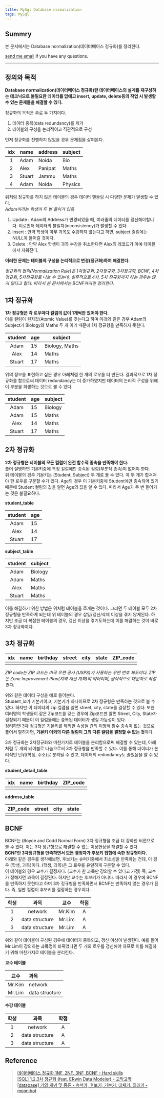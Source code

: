 ```yaml
---
title: MySql Database normalization
tags: MySql
---
```


## Summry  

본 문서에서는 Database normalization(데이터베이스 정규화)를 정리한다.  



[send me email](mailto:jewel7492@gmail.com) if you have any questions.

<!--more-->

---

## 정의와 목적

**Database normalization(데이터베이스 정규화)란 데이터베이스의 설계를 재구성하는 테크닉으로 불필요한 데이터를 없애고 insert, update, delete등의 작업 시 발생할 수 있는 문제들을 해결할 수 있다.**  

정규화의 목적은 주로 두 가지이다.  
1. 데이터 중복(data redundancy)를 제거  
2. 테이블의 구성을 논리적이고 직관적으로 구성  

먼저 정규화를 진행하지 않았을 경우 문제점을 살펴본다.  

|idx|name|address|subject|
|:-:|----|-------|-------|
|1|Adam|Noida|Bio|
|2|Alex|Panipat|Maths|
|3|Stuart|Jammu|Maths|
|4|Adam|Noida|Physics|

위처럼 정규화를 하지 않은 테이블의 경우 데이터 핸들링 시 다양한 문제가 발생할 수 있다.  
*Adam이라는 학생이 두 번 들어가 있음*  

1. Update : Adam의 Address가 변경되었을 때, 여러줄의 데이터를 갱신해야합니다. 이로인해 데이터의 불일치(inconsistency)가 발생할 수 있다.  
2. Insert : 만약 학생이 아무 과목도 수강하지 않는다고 하면, subject 컬럼에는 NULL이 들어갈 것이다.  
3. Delete : 만약 Alex 학생이 과목 수강을 취소한다면 Alex의 레코드가 아예 테이블에서 지워진다.  

**이러한 문제는 테이블의 구성을 논리적으로 변경(정규화)하여 해결한다.**  

*정규화의 법칙(Normalization Rule)은 1차정규화, 2차정규화, 3차정규화, BCNF, 4차정규화, 5차정규화로 나눌 수 있는데, 실무적으로 4차, 5차 정규화까지 하는 경우는 많지 않다고 합다. 따라서 본 문서에서는 BCNF까지만 정리한다.*  

## 1차 정규화

**1차 정규형은 각 로우마다 컬럼의 값이 1개씩만 있어야 한다.**  
이를 컬럼이 원자값(Atomic Value)를 갖는다고 하며 아래와 같은 경우 Adam의 Subject가 Biology와 Maths 두 개 이기 때문에 1차 정규형을 만족하지 못한다.  

|student|age|subject|
|:-:|----|-------|
|Adam|15|Biology, Maths|
|Alex|14|Maths|
|Stuart|17|Maths|

위의 정보를 표현하고 싶은 경우 아래처럼 한 개의 로우를 더 만든다. 결과적으로 1차 정규화를 함으로써 데이터 redundancy는 더 증가하였지만 데이터의 논리적 구성을 위해 이 부분을 희생하는 것으로 볼 수 있다.  

|student|age|subject|
|:-:|----|-------|
|Adam|15|Biology|
|Adam|15|Maths|
|Alex|14|Maths|
|Stuart|17|Maths|

## 2차 정규화

**2차 정규형은 테이블의 모든 컬럼이 완전 함수적 종속을 만족해야 한다.**  
풀어 설명하면 기본키중에 특정 컬럼에만 종속된 컬럼(부분적 종속)이 없어야 한다.  
위 테이블의 경우 기본키는 (Student, Subject) 두 개로 볼 수 있다. 이 두 개가 합쳐져야 한 로우를 구분할 수가 있다. Age의 경우 이 기본키중에 Student에만 종속되어 있기 때문에 Student 컬럼의 값을 알면 Age의 값을 알 수 있다. 따라서 Age가 두 번 들어가는 것은 불필요하다.  

**student_table**  

|student|age|
|:-:|----|
|Adam|15|
|Alex|14|
|Stuart|17|

**subject_table**  

|student|subject|
|:-:|-------|
|Adam|Biology|
|Adam|Maths|
|Alex|Maths|
|Stuart|Maths|

이를 해결하기 위한 방법은 위처럼 테이블을 쪼개는 것이다. 그러면 두 테이블 모두 2차 정규형을 만족하게 되는데 위 테이블의 경우 삽입/갱신/삭제 이상을 겪지 않게된다. 하지만 조금 더 복잡한 테이블의 경우, 갱신 이상을 겪기도하는데 이를 해결하는 것이 바로 3차 정규화이다.  

## 3차 정규화

|idx|name|birthday|street|city|state|ZIP_code|
|:-:|----|--------|------|----|-----|--------|
||||||||

*ZIP code는 ZIP 코드는 미국 우편 공사 (USPS)가 사용하는 우편 번호 제도이다. ZIP은 Zone Improvement Plan(지역 개선 계획)의 약어이며, 공식적으로 대문자로 작성한다.*  

위와 같은 데이터 구성을 예로 들어본다.  
Student_id가 기본키이고, 기본키가 하나이므로 2차 정규형은 만족하는 것으로 볼 수 있다. 하지만 이 데이터의 zip 컬럼을 알면 street, city, state를 결정할 수 있다. 또한 여러명의 학생들이 같은 Zip코드를 갖는 경우에 Zip코드만 알면 Street, City, State가 결정되기 때문이 이 컬럼들에는 중복된 데이터가 생길 가능성이 있다.  
정리하면 3차 정규형은 기본키를 제외한 속성들 간의 이행적 함수 종속이 없는 것으로 풀어서 말하자면, **기본키 이외의 다른 컬럼이 그외 다른 컬럼을 결정할 수 없는 것**이다.

3차 정규화는 2차정규화와 마찬가지로 테이블을 분리함으로써 해결할 수 있는데, 아래처럼 두 개의 테이블로 나눔으로써 3차 정규형을 만족할 수 있다. 이를 통해 데이터가 논리적인 단위(학생, 주소)로 분리될 수 있고, 데이터의 redundancy도 줄었음을 알 수 있다.  

**student_detail_table**  

|idx|name|birthday|ZIP_code|
|:-:|----|--------|--------|
|||||

**address_table**  

|ZIP_code|street|city|state|
|--------|------|----|-----|
|||||

## BCNF

BCNF는 (Boyce and Codd Normal Form) 3차 정규형을 조금 더 강화한 버전으로 볼 수 있다. 이는 3차 정규형으로 해결할 수 없는 이상현상을 해결할 수 있다.  
**BCNF란 3차정규형을 만족하면서 모든 결정자가 후보키 집합에 속한 정규형이다.**  
아래와 같은 경우를 생각해보면, 후보키는 슈퍼키중에서 최소성을 만족하는 건데, 이 경우 (학생, 과목)이다. (학생, 과목)은 그 로우를 유일하게 구분할 수 있다.  
이 테이블의 경우 교수가 결정자다. (교수가 한 과목만 강의할 수 있다고 가정) 즉, 교수가 정해지면 과목이 결정된다. 하지만 교수는 후보키가 아니다. 따라서 이 경우에 BCNF를 만족하지 못한다고 하며 3차 정규형을 만족하면서 BCNF는 만족하지 않는 경우가 된다. 즉, 일반 컬럼이 후보키를 결정하는 경우이다.

|학생|과목|교수|학점|
|:--:|:--:|:--:|:--:|
|1|network|Mr.Kim|A|
|2|data structure|Mr.Lim|A|
|3|data structure|Mr.Lim|A|

위와 같이 테이블이 구성된 경우에 데이터가 중복되고, 갱신 이상이 발생힌다. 예를 들어 Mr.Lim이 강의하는 과목명이 바뀌었다면 두 개의 로우를 갱신해야 하므로 이를 해결하기 위해 마찬가지로 테이블을 분리힌다.

**교수 테이블**  

|교수|과목|
|:-:|:---|
|Mr.Kim|network|
|Mr.Lim|data structure|

**수강 테이블**  

|학생|과목|학점|
|:--:|:--:|:-:|
|1|network|A|
|2|data structure|A|
|3|data structure|A|

## Reference

> [데이터베이스 정규화 1NF, 2NF, 3NF, BCNF - Hard skills](https://3months.tistory.com/193)  
> [[SQL] 1,2,3차 정규화 (feat. ERwin Data Modeler) - 고막고막](https://dog-foot-story.tistory.com/61)  
> [[database] 키의 개념 및 종류 - 슈퍼키, 후보키, 기본키, 대체키, 외래키 - moonibot](https://moonibot.tistory.com/61)  
